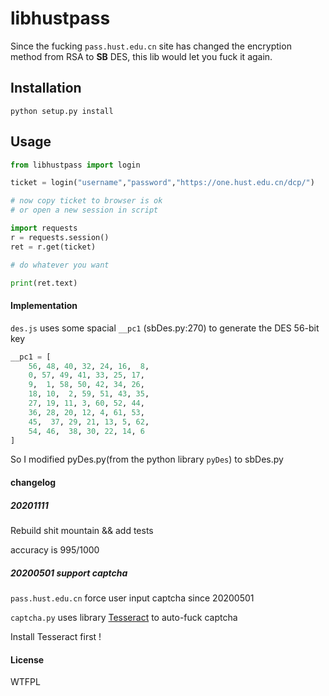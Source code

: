 # libhustpass


Since the fucking `pass.hust.edu.cn` site has changed the encryption method from RSA to **SB** DES, this lib would let you fuck it again.

## Installation

```
python setup.py install
```

## Usage

```python
from libhustpass import login

ticket = login("username","password","https://one.hust.edu.cn/dcp/")

# now copy ticket to browser is ok
# or open a new session in script

import requests
r = requests.session()
ret = r.get(ticket)

# do whatever you want

print(ret.text)

```

#### Implementation

`des.js` uses some spacial `__pc1` (sbDes.py:270) to generate the DES 56-bit key

```python
__pc1 = [
    56, 48, 40, 32, 24, 16,  8,
    0, 57, 49, 41, 33, 25, 17,
    9,  1, 58, 50, 42, 34, 26,
    18, 10,  2, 59, 51, 43, 35,
    27, 19, 11, 3, 60, 52, 44,
    36, 28, 20, 12, 4, 61, 53,
    45,  37, 29, 21, 13, 5, 62,
    54, 46,  38, 30, 22, 14, 6 
]
```

So I modified pyDes.py(from the python library `pyDes`) to sbDes.py

#### changelog

##### 20201111

Rebuild shit mountain && add tests

accuracy is 995/1000

##### 20200501 support captcha

`pass.hust.edu.cn` force user input captcha since 20200501

`captcha.py` uses library [Tesseract](https://tesseract-ocr.github.io/) to auto-fuck captcha

Install Tesseract first !

#### License

WTFPL
